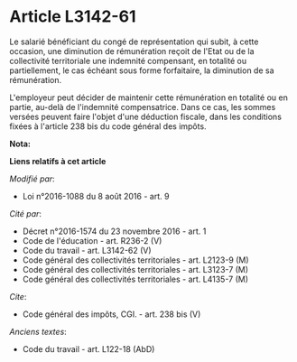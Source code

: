 # Article L3142-61

Le salarié bénéficiant du congé de représentation qui subit, à cette occasion, une diminution de rémunération reçoit de
l'Etat ou de la collectivité territoriale une indemnité compensant, en totalité ou partiellement, le cas échéant sous forme
forfaitaire, la diminution de sa rémunération. 

L'employeur peut décider de maintenir cette rémunération en totalité ou en partie, au-delà de l'indemnité compensatrice. Dans
ce cas, les sommes versées peuvent faire l'objet d'une déduction fiscale, dans les conditions fixées à l'article 238 bis du
code général des impôts.

**Nota:**



**Liens relatifs à cet article**

_Modifié par_:

  - Loi n°2016-1088 du 8 août 2016 - art. 9

_Cité par_:

  - Décret n°2016-1574 du 23 novembre 2016 - art. 1
  - Code de l'éducation - art. R236-2 (V)
  - Code du travail - art. L3142-62 (V)
  - Code général des collectivités territoriales - art. L2123-9 (M)
  - Code général des collectivités territoriales - art. L3123-7 (M)
  - Code général des collectivités territoriales - art. L4135-7 (M)

_Cite_:

  - Code général des impôts, CGI. - art. 238 bis (V)

_Anciens textes_:

  - Code du travail - art. L122-18 (AbD)
